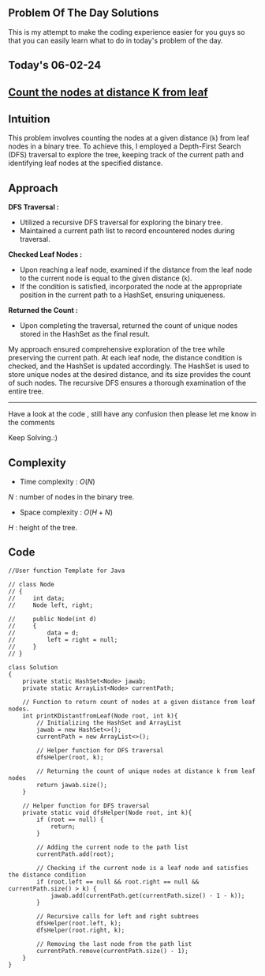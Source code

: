 ## Problem Of The Day Solutions

This is my attempt to make the coding experience easier for you guys so that you can easily learn what to do in today's problem of the day.

## Today's 06-02-24 
## [Count the nodes at distance K from leaf](https://www.geeksforgeeks.org/problems/node-at-distance/1)


## Intuition

This problem involves counting the nodes at a given distance (`k`) from leaf nodes in a binary tree. To achieve this, I employed a Depth-First Search (DFS) traversal to explore the tree, keeping track of the current path and identifying leaf nodes at the specified distance.

## Approach

 **DFS Traversal :**
   - Utilized a recursive DFS traversal for exploring the binary tree.
   - Maintained a current path list to record encountered nodes during traversal.

**Checked Leaf Nodes :**
   - Upon reaching a leaf node, examined if the distance from the leaf node to the current node is equal to the given distance (`k`).
   - If the condition is satisfied, incorporated the node at the appropriate position in the current path to a HashSet, ensuring uniqueness.

**Returned the Count :**
   - Upon completing the traversal, returned the count of unique nodes stored in the HashSet as the final result.

My approach ensured comprehensive exploration of the tree while preserving the current path. At each leaf node, the distance condition is checked, and the HashSet is updated accordingly. The HashSet is used to store unique nodes at the desired distance, and its size provides the count of such nodes. The recursive DFS ensures a thorough examination of the entire tree.

---
Have a look at the code , still have any confusion then please let me know in the comments

Keep Solving.:)

## Complexity
- Time complexity : $O(N)$
<!-- Add your time complexity here, e.g. $$O())$$ -->

$N$ : number of nodes in the binary tree.

- Space complexity : $O(H + N)$ 
<!-- Add your space complexity here, e.g. $$O(n)$$ -->
$H$ : height of the tree.

## Code 

```
//User function Template for Java

// class Node  
// { 
//     int data; 
//     Node left, right; 
   
//     public Node(int d)  
//     { 
//         data = d; 
//         left = right = null; 
//     } 
// }

class Solution
{
    private static HashSet<Node> jawab;
    private static ArrayList<Node> currentPath;

    // Function to return count of nodes at a given distance from leaf nodes.
    int printKDistantfromLeaf(Node root, int k){
        // Initializing the HashSet and ArrayList
        jawab = new HashSet<>();
        currentPath = new ArrayList<>();

        // Helper function for DFS traversal
        dfsHelper(root, k);

        // Returning the count of unique nodes at distance k from leaf nodes
        return jawab.size();
    }

    // Helper function for DFS traversal
    private static void dfsHelper(Node root, int k){
        if (root == null) {
            return;
        }

        // Adding the current node to the path list
        currentPath.add(root);

        // Checking if the current node is a leaf node and satisfies the distance condition
        if (root.left == null && root.right == null && currentPath.size() > k) {
            jawab.add(currentPath.get(currentPath.size() - 1 - k));
        }

        // Recursive calls for left and right subtrees
        dfsHelper(root.left, k);
        dfsHelper(root.right, k);

        // Removing the last node from the path list
        currentPath.remove(currentPath.size() - 1);
    }
}
```
